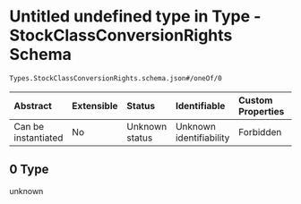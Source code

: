 # Untitled undefined type in Type - StockClassConversionRights Schema

```txt
Types.StockClassConversionRights.schema.json#/oneOf/0
```



| Abstract            | Extensible | Status         | Identifiable            | Custom Properties | Additional Properties | Access Restrictions | Defined In                                                                                                        |
| :------------------ | :--------- | :------------- | :---------------------- | :---------------- | :-------------------- | :------------------ | :---------------------------------------------------------------------------------------------------------------- |
| Can be instantiated | No         | Unknown status | Unknown identifiability | Forbidden         | Allowed               | none                | [StockClassConversionRights.schema.json*](../types/StockClassConversionRights.schema.json "open original schema") |

## 0 Type

unknown
